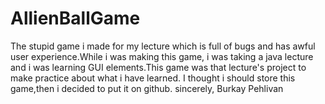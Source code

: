 # AllienBallGame
The stupid game i made for my lecture which is full of bugs and has awful user experience.While i was making this game, i was taking a java lecture and i was learning GUI elements.This game was that lecture's project to make practice about what i have learned.
I thought i should store this game,then i decided to put it on github.
sincerely,
Burkay Pehlivan
